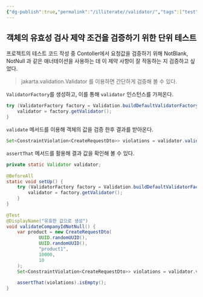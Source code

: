 ```yaml
---
{"dg-publish":true,"permalink":"/illiterate//validator/","tags":["test","junit"],"noteIcon":"","created":"2025-03-17T23:00:00","updated":"2025-03-18T03:16:17+09:00"}
---
```


## 객체의 유효성 검사 제약 조건을 검증하기 위한 단위 테스트

프로젝트의 테스트 코드 작성 중 Contoller에서 요청값을 검증하기 위해 NotBlank, NotNull 과 같은 애너테이션을 사용하는 데 이 제약 사항이 잘 작동하는 지 검증하고 싶었다.

> jakarta.validation.Validator 를 이용하면 간단하게 검증해 볼 수 있다.

`ValidatorFactory`를 생성하고, 이를 통해 `validator` 인스턴스를 가져온다.

```java
try (ValidatorFactory factory = Validation.buildDefaultValidatorFactory()) {  
    validator = factory.getValidator();  
}
```

`validate` 메서드를 이용해 객체의 값을 검증 한후 결과를 받아온다.

```java
Set<ConstraintViolation<CreateRequestDto>> violations = validator.validate(product);
```

`assertThat` 메서드를 활용해 결과 값을 확인해 볼 수 있다.

```java
private static Validator validator;  
  
@BeforeAll  
static void setUp() {  
    try (ValidatorFactory factory = Validation.buildDefaultValidatorFactory()) {  
        validator = factory.getValidator();  
    }  
}  
  
@Test  
@DisplayName("유효한 값으로 생성")  
void validateCompanyIdNotNull() {  
    var product = new CreateRequestDto(  
            UUID.randomUUID(),  
            UUID.randomUUID(),  
            "product1",  
            10000,  
            10  
    );  
    Set<ConstraintViolation<CreateRequestDto>> violations = validator.validate(product);  
  
    assertThat(violations).isEmpty();  
}
```